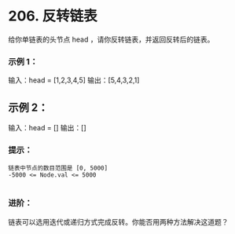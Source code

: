 # 206. 反转链表

给你单链表的头节点 head ，请你反转链表，并返回反转后的链表。

### 示例 1：
输入：head = [1,2,3,4,5]
输出：[5,4,3,2,1]

## 示例 2：
输入：head = []
输出：[]

### 提示：
    
    链表中节点的数目范围是 [0, 5000]
    -5000 <= Node.val <= 5000
     
    
### 进阶：
链表可以选用迭代或递归方式完成反转。你能否用两种方法解决这道题？
    